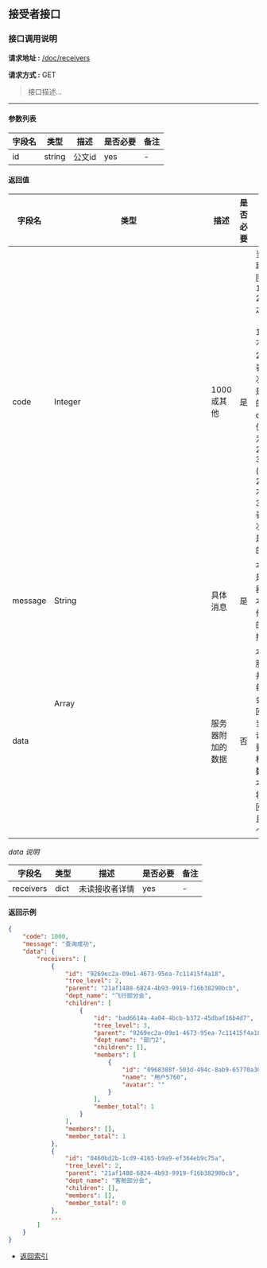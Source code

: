 ## 接受者接口

### 接口调用说明

__请求地址 :__ [/doc/receivers](#)

__请求方式 :__ GET

> 接口描述...

--------------------------------------

#### 参数列表

|字段名|类型|描述|是否必要|备注|
|-|-|-|-|-|
|id|string|公文id|yes|-|


#### 返回值

|字段名|类型|描述|是否必要|备注|
|-|-|-|-|-|
|code|Integer|1000 或其他|是|当code取值范围为 1000 - 2000 之间时（包含1000, 不包含2000）表示此次操作是成功的。当code取值范围为 2000 - 3000 (包含2000, 不包含3000)表示此次操作是失败的|
|message|String|具体消息|是|本字段是服务器对于本次操作结果的消息描述|
|data|Array<Object>|服务器附加的数据|否|本字段服务器并不是每次都会返回，大当每次请求需要返回相应的数据时本字段将会返回，并且是一个数组|

_data 说明_

|字段名|类型|描述|是否必要|备注|
|-|-|-|-|-|
|receivers|dict|未读接收者详情|yes|-|


#### 返回示例

```json
{
    "code": 1000,
    "message": "查询成功",
    "data": {
        "receivers": [
            {
                "id": "9269ec2a-09e1-4673-95ea-7c11415f4a18",
                "tree_level": 2,
                "parent": "21af1488-6824-4b93-9919-f16b38290bcb",
                "dept_name": "飞行部分会",
                "children": [
                    {
                        "id": "bad6614a-4a04-4bcb-b372-45dbaf16b4d7",
                        "tree_level": 3,
                        "parent": "9269ec2a-09e1-4673-95ea-7c11415f4a18",
                        "dept_name": "部门2",
                        "children": [],
                        "members": [
                            {
                                "id": "0968388f-503d-494c-8ab9-65770a30ac55",
                                "name": "用户5760",
                                "avatar": ""
                            }
                        ],
                        "member_total": 1
                    }
                ],
                "members": [],
                "member_total": 1
            },
            {
                "id": "0460bd2b-1cd9-4165-b9a9-ef364eb9c75a",
                "tree_level": 2,
                "parent": "21af1488-6824-4b93-9919-f16b38290bcb",
                "dept_name": "客舱部分会",
                "children": [],
                "members": [],
                "member_total": 0
            },
            ...
        ]
    }
}

```

* [返回索引](../readme.md)
